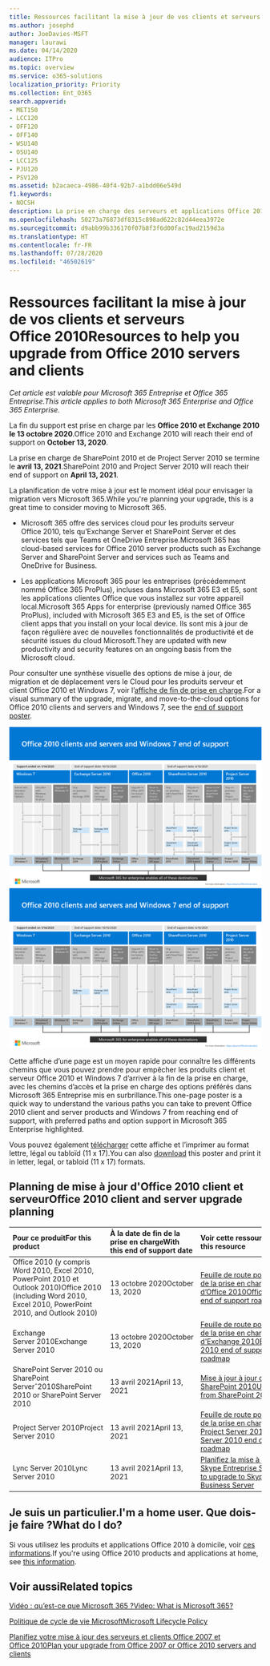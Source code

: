 ```yaml
---
title: Ressources facilitant la mise à jour de vos clients et serveurs Office 2010
ms.author: josephd
author: JoeDavies-MSFT
manager: laurawi
ms.date: 04/14/2020
audience: ITPro
ms.topic: overview
ms.service: o365-solutions
localization_priority: Priority
ms.collection: Ent_O365
search.appverid:
- MET150
- LCC120
- OFF120
- OFF140
- WSU140
- OSU140
- LCC125
- PJU120
- PSV120
ms.assetid: b2acaeca-4986-40f4-92b7-a1bdd06e549d
f1.keywords:
- NOCSH
description: La prise en charge des serveurs et applications Office 2010 prendra fin prochainement et aucun contrat de support personnalisé n’est disponible. Utilisez cet article pour commencer à planifier votre mise jour dès maintenant.
ms.openlocfilehash: 50273a76873df8315c898ad622c82d44eea3972e
ms.sourcegitcommit: d9abb99b336170f07b8f3f6d00fac19ad2159d3a
ms.translationtype: HT
ms.contentlocale: fr-FR
ms.lasthandoff: 07/28/2020
ms.locfileid: "46502619"
---
```

# <a name="resources-to-help-you-upgrade-from-office-2010-servers-and-clients"></a><span data-ttu-id="5b31e-104">Ressources facilitant la mise à jour de vos clients et serveurs Office 2010</span><span class="sxs-lookup"><span data-stu-id="5b31e-104">Resources to help you upgrade from Office 2010 servers and clients</span></span>

<span data-ttu-id="5b31e-105">*Cet article est valable pour Microsoft 365 Entreprise et Office 365 Entreprise.*</span><span class="sxs-lookup"><span data-stu-id="5b31e-105">*This article applies to both Microsoft 365 Enterprise and Office 365 Enterprise.*</span></span>

<span data-ttu-id="5b31e-106">La fin du support est prise en charge par les **Office 2010 et Exchange 2010 le 13 octobre 2020**.</span><span class="sxs-lookup"><span data-stu-id="5b31e-106">Office 2010 and Exchange 2010 will reach their end of support on **October 13, 2020**.</span></span> 

<span data-ttu-id="5b31e-107">La prise en charge de SharePoint 2010 et de Project Server 2010 se termine le **avril 13, 2021**.</span><span class="sxs-lookup"><span data-stu-id="5b31e-107">SharePoint 2010 and Project Server 2010 will reach their end of support on **April 13, 2021**.</span></span>

<span data-ttu-id="5b31e-108">La planification de votre mise à jour est le moment idéal pour envisager la migration vers Microsoft 365.</span><span class="sxs-lookup"><span data-stu-id="5b31e-108">While you're planning your upgrade, this is a great time to consider moving to Microsoft 365.</span></span> 

- <span data-ttu-id="5b31e-109">Microsoft 365 offre des services cloud pour les produits serveur Office 2010, tels qu’Exchange Server et SharePoint Server et des services tels que Teams et OneDrive Entreprise.</span><span class="sxs-lookup"><span data-stu-id="5b31e-109">Microsoft 365 has cloud-based services for Office 2010 server products such as Exchange Server and SharePoint Server and services such as Teams and OneDrive for Business.</span></span> 

- <span data-ttu-id="5b31e-110">Les applications Microsoft 365 pour les entreprises (précédemment nommé Office 365 ProPlus), incluses dans Microsoft 365 E3 et E5, sont les applications clientes Office que vous installez sur votre appareil local.</span><span class="sxs-lookup"><span data-stu-id="5b31e-110">Microsoft 365 Apps for enterprise (previously named Office 365 ProPlus), included with Microsoft 365 E3 and E5, is the set of Office client apps that you install on your local device.</span></span> <span data-ttu-id="5b31e-111">Ils sont mis à jour de façon régulière avec de nouvelles fonctionnalités de productivité et de sécurité issues du cloud Microsoft.</span><span class="sxs-lookup"><span data-stu-id="5b31e-111">They are updated with new productivity and security features on an ongoing basis from the Microsoft cloud.</span></span>

<span data-ttu-id="5b31e-112">Pour consulter une synthèse visuelle des options de mise à jour, de migration et de déplacement vers le Cloud pour les produits serveur et client Office 2010 et Windows 7, voir l’[affiche de fin de prise en charge](./downloads/Office2010Windows7EndOfSupport.pdf).</span><span class="sxs-lookup"><span data-stu-id="5b31e-112">For a visual summary of the upgrade, migrate, and move-to-the-cloud options for Office 2010 clients and servers and Windows 7, see the [end of support poster](./downloads/Office2010Windows7EndOfSupport.pdf).</span></span>

<span data-ttu-id="5b31e-113">[![Image de l’affiche de la fin de la prise en charge pour les clients et serveurs Office 2010 et Windows 7](./media/upgrade-from-office-2010-servers-and-products/office2010-windows7-end-of-support.png)](./downloads/Office2010Windows7EndOfSupport.pdf)</span><span class="sxs-lookup"><span data-stu-id="5b31e-113">[![Image for the end of support for Office 2010 clients and servers and Windows 7 poster](./media/upgrade-from-office-2010-servers-and-products/office2010-windows7-end-of-support.png)](./downloads/Office2010Windows7EndOfSupport.pdf)</span></span>

<span data-ttu-id="5b31e-114">Cette affiche d’une page est un moyen rapide pour connaître les différents chemins que vous pouvez prendre pour empêcher les produits client et serveur Office 2010 et Windows 7 d’arriver à la fin de la prise en charge, avec les chemins d’accès et la prise en charge des options préférés dans Microsoft 365 Entreprise mis en surbrillance.</span><span class="sxs-lookup"><span data-stu-id="5b31e-114">This one-page poster is a quick way to understand the various paths you can take to prevent Office 2010 client and server products and Windows 7 from reaching end of support, with preferred paths and option support in Microsoft 365 Enterprise highlighted.</span></span>

<span data-ttu-id="5b31e-115">Vous pouvez également [télécharger](https://github.com/MicrosoftDocs/microsoft-365-docs/raw/public/microsoft-365/media/migration-microsoft-365-enterprise-workload/Office2010Windows7EndOfSupport.pdf) cette affiche et l’imprimer au format lettre, légal ou tabloïd (11 x 17).</span><span class="sxs-lookup"><span data-stu-id="5b31e-115">You can also [download](https://github.com/MicrosoftDocs/microsoft-365-docs/raw/public/microsoft-365/media/migration-microsoft-365-enterprise-workload/Office2010Windows7EndOfSupport.pdf) this poster and print it in letter, legal, or tabloid (11 x 17) formats.</span></span>
      
## <a name="office-2010-client-and-server-upgrade-planning"></a><span data-ttu-id="5b31e-116">Planning de mise à jour d'Office 2010 client et serveur</span><span class="sxs-lookup"><span data-stu-id="5b31e-116">Office 2010 client and server upgrade planning</span></span>
  
|<span data-ttu-id="5b31e-117">**Pour ce produit**</span><span class="sxs-lookup"><span data-stu-id="5b31e-117">**For this product**</span></span>|<span data-ttu-id="5b31e-118">**À la date de fin de la prise en charge**</span><span class="sxs-lookup"><span data-stu-id="5b31e-118">**With this end of support date**</span></span>|<span data-ttu-id="5b31e-119">**Voir cette ressource**</span><span class="sxs-lookup"><span data-stu-id="5b31e-119">**See this resource**</span></span>|
|:-----|:-----|:-----|
|<span data-ttu-id="5b31e-120">Office 2010 (y compris Word 2010, Excel 2010, PowerPoint 2010 et Outlook 2010)</span><span class="sxs-lookup"><span data-stu-id="5b31e-120">Office 2010 (including Word 2010, Excel 2010, PowerPoint 2010, and Outlook 2010)</span></span>  <br/> | <span data-ttu-id="5b31e-121">13 octobre 2020</span><span class="sxs-lookup"><span data-stu-id="5b31e-121">October 13, 2020</span></span> |[<span data-ttu-id="5b31e-122">Feuille de route pour la fin de la prise en charge d’Office 2010</span><span class="sxs-lookup"><span data-stu-id="5b31e-122">Office 2010 end of support roadmap</span></span>](https://docs.microsoft.com/DeployOffice/office-2010-end-support-roadmap) <br/> |
|<span data-ttu-id="5b31e-123">Exchange Server 2010</span><span class="sxs-lookup"><span data-stu-id="5b31e-123">Exchange Server 2010</span></span>  <br/> | <span data-ttu-id="5b31e-124">13 octobre 2020</span><span class="sxs-lookup"><span data-stu-id="5b31e-124">October 13, 2020</span></span>  |[<span data-ttu-id="5b31e-125">Feuille de route pour la fin de la prise en charge d'Exchange 2010</span><span class="sxs-lookup"><span data-stu-id="5b31e-125">Exchange 2010 end of support roadmap</span></span>](exchange-2010-end-of-support.md) <br/> |
|<span data-ttu-id="5b31e-126">SharePoint Server 2010 ou SharePoint Serverˆ2010</span><span class="sxs-lookup"><span data-stu-id="5b31e-126">SharePoint 2010 or SharePoint Server 2010</span></span>  <br/> | <span data-ttu-id="5b31e-127">13 avril 2021</span><span class="sxs-lookup"><span data-stu-id="5b31e-127">April 13, 2021</span></span> |[<span data-ttu-id="5b31e-128">Mise à jour à jour de SharePoint 2010</span><span class="sxs-lookup"><span data-stu-id="5b31e-128">Upgrading from SharePoint 2010</span></span>](upgrade-from-sharepoint-2010.md) <br/> |
|<span data-ttu-id="5b31e-129">Project Server 2010</span><span class="sxs-lookup"><span data-stu-id="5b31e-129">Project Server 2010</span></span> <br/> | <span data-ttu-id="5b31e-130">13 avril 2021</span><span class="sxs-lookup"><span data-stu-id="5b31e-130">April 13, 2021</span></span> | [<span data-ttu-id="5b31e-131">Feuille de route pour la fin de la prise en charge de Project Server 2010</span><span class="sxs-lookup"><span data-stu-id="5b31e-131">Project Server 2010 end of support roadmap</span></span>](project-server-2010-end-of-support.md) <br/> |
|<span data-ttu-id="5b31e-132">Lync Server 2010</span><span class="sxs-lookup"><span data-stu-id="5b31e-132">Lync Server 2010</span></span> <br/> | <span data-ttu-id="5b31e-133">13 avril 2021</span><span class="sxs-lookup"><span data-stu-id="5b31e-133">April 13, 2021</span></span> | [<span data-ttu-id="5b31e-134">Planifiez la mise à jour vers Skype Entreprise Server</span><span class="sxs-lookup"><span data-stu-id="5b31e-134">Plan to upgrade to Skype for Business Server</span></span>](https://docs.microsoft.com/skypeforbusiness/plan-your-deployment/upgrade) <br/> |
    
## <a name="im-a-home-user-what-do-i-do"></a><span data-ttu-id="5b31e-135">Je suis un particulier.</span><span class="sxs-lookup"><span data-stu-id="5b31e-135">I'm a home user.</span></span> <span data-ttu-id="5b31e-136">Que dois-je faire ?</span><span class="sxs-lookup"><span data-stu-id="5b31e-136">What do I do?</span></span>

<span data-ttu-id="5b31e-137">Si vous utilisez les produits et applications Office 2010 à domicile, voir [ces informations](plan-upgrade-previous-versions-office.md#im-a-home-user-what-do-i-do).</span><span class="sxs-lookup"><span data-stu-id="5b31e-137">If you're using Office 2010 products and applications at home, see [this information](plan-upgrade-previous-versions-office.md#im-a-home-user-what-do-i-do).</span></span>

## <a name="related-topics"></a><span data-ttu-id="5b31e-138">Voir aussi</span><span class="sxs-lookup"><span data-stu-id="5b31e-138">Related topics</span></span>

[<span data-ttu-id="5b31e-139">Vidéo : qu’est-ce que Microsoft 365 ?</span><span class="sxs-lookup"><span data-stu-id="5b31e-139">Video: What is Microsoft 365?</span></span>](https://support.office.com/article/847caf12-2589-452c-8aca-1c009797678b.aspx)
  
[<span data-ttu-id="5b31e-140">Politique de cycle de vie Microsoft</span><span class="sxs-lookup"><span data-stu-id="5b31e-140">Microsoft Lifecycle Policy</span></span>](https://go.microsoft.com/fwlink/?linkid=865200)

[<span data-ttu-id="5b31e-141">Planifiez votre mise à jour des serveurs et clients Office 2007 et Office 2010</span><span class="sxs-lookup"><span data-stu-id="5b31e-141">Plan your upgrade from Office 2007 or Office 2010 servers and clients</span></span>](plan-upgrade-previous-versions-office.md)

